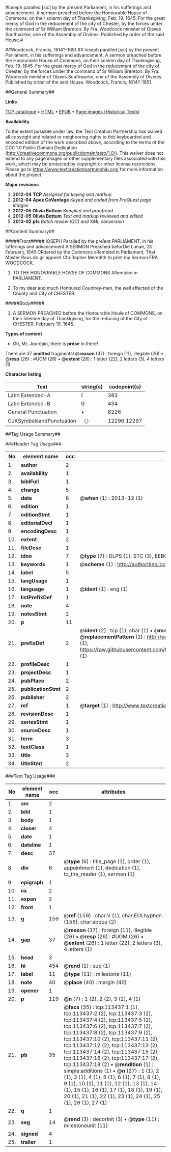 #Ioseph paralled [sic] by the present Parliament, in his sufferings and advancement. A sermon preached before the Honourable House of Commons, on their solemn day of Thanksgiving, Feb. 19. 1645. For the great mercy of God in the reducement of the city of Chester, by the forces under the command of Sr William Brereton. By Fra. Woodcock minister of Olaves Southwarke, one of the Assembly of Divines. Published by order of the said House.#

##Woodcock, Francis, 1614?-1651.##
Ioseph paralled [sic] by the present Parliament, in his sufferings and advancement. A sermon preached before the Honourable House of Commons, on their solemn day of Thanksgiving, Feb. 19. 1645. For the great mercy of God in the reducement of the city of Chester, by the forces under the command of Sr William Brereton. By Fra. Woodcock minister of Olaves Southwarke, one of the Assembly of Divines. Published by order of the said House.
Woodcock, Francis, 1614?-1651.

##General Summary##

**Links**

[TCP catalogue](http://www.ota.ox.ac.uk/tcp/)  • 
[HTML](http://tei.it.ox.ac.uk/tcp/Texts-HTML/free/A96/A96869.html)  • 
[EPUB](http://tei.it.ox.ac.uk/tcp/Texts-EPUB/free/A96/A96869.epub) • 
[Page images (Historical Texts)](https://historicaltexts.jisc.ac.uk/eebo-99861305e)

**Availability**

To the extent possible under law, the Text Creation Partnership has waived all copyright and related or neighboring rights to this keyboarded and encoded edition of the work described above, according to the terms of the CC0 1.0 Public Domain Dedication (http://creativecommons.org/publicdomain/zero/1.0/). This waiver does not extend to any page images or other supplementary files associated with this work, which may be protected by copyright or other license restrictions. Please go to https://www.textcreationpartnership.org/ for more information about the project.

**Major revisions**

1. __2012-04__ __TCP__ *Assigned for keying and markup*
1. __2012-04__ __Apex CoVantage__ *Keyed and coded from ProQuest page images*
1. __2012-05__ __Olivia Bottum__ *Sampled and proofread*
1. __2012-05__ __Olivia Bottum__ *Text and markup reviewed and edited*
1. __2013-02__ __pfs__ *Batch review (QC) and XML conversion*

##Content Summary##

#####Front#####
IOSEPH Paralled by the preſent PARLIAMENT, in his ſufferings and advancement.A SERMON Preached beforDie Lunae, 23 Februarij, 1645.ORdered by the Commons aſſembled in Parliament, That Master Rous do giI appoint Chriſtopher Meredith to print my Sermon.FRA. WOODCOCK.
1. TO THE HONOVRABLE HOVSE OF COMMONS Aſſembled in PARLIAMENT.

1. To my dear and much Honoured Countrey-men, the well affected of the County and City of CHESTER.

#####Body#####

1. A SERMON PREACHED before the Honourable Houſe of COMMONS, on their ſolemne day of Thankſgiving, for the reducing of the City of CHESTER. February 19. 1645.

**Types of content**

  * Oh, Mr. Jourdain, there is **prose** in there!

There are 37 **omitted** fragments! 
 @__reason__ (37) : foreign (11), illegible (26)  •  @__resp__ (26) : #UOM (26)  •  @__extent__ (26) : 1 letter (22), 2 letters (3), 4 letters (1)

**Character listing**


|Text|string(s)|codepoint(s)|
|---|---|---|
|Latin Extended-A|ſ|383|
|Latin Extended-B|Ʋ|434|
|General Punctuation|•|8226|
|CJKSymbolsandPunctuation|〈〉|12296 12297|

##Tag Usage Summary##

###Header Tag Usage###

|No|element name|occ|attributes|
|---|---|---|---|
|1.|__author__|2||
|2.|__availability__|1||
|3.|__biblFull__|1||
|4.|__change__|5||
|5.|__date__|8| @__when__ (1) : 2013-12 (1)|
|6.|__edition__|1||
|7.|__editionStmt__|1||
|8.|__editorialDecl__|1||
|9.|__encodingDesc__|1||
|10.|__extent__|2||
|11.|__fileDesc__|1||
|12.|__idno__|7| @__type__ (7) : DLPS (1), STC (3), EEBO-CITATION (1), PROQUEST (1), VID (1)|
|13.|__keywords__|1| @__scheme__ (1) : http://authorities.loc.gov/ (1)|
|14.|__label__|5||
|15.|__langUsage__|1||
|16.|__language__|1| @__ident__ (1) : eng (1)|
|17.|__listPrefixDef__|1||
|18.|__note__|4||
|19.|__notesStmt__|2||
|20.|__p__|11||
|21.|__prefixDef__|2| @__ident__ (2) : tcp (1), char (1)  •  @__matchPattern__ (2) : ([0-9\-]+):([0-9IVX]+) (1), (.+) (1)  •  @__replacementPattern__ (2) : http://eebo.chadwyck.com/downloadtiff?vid=$1&page=$2 (1), https://raw.githubusercontent.com/textcreationpartnership/Texts/master/tcpchars.xml#$1 (1)|
|22.|__profileDesc__|1||
|23.|__projectDesc__|1||
|24.|__pubPlace__|2||
|25.|__publicationStmt__|2||
|26.|__publisher__|2||
|27.|__ref__|1| @__target__ (1) : http://www.textcreationpartnership.org/docs/. (1)|
|28.|__revisionDesc__|1||
|29.|__seriesStmt__|1||
|30.|__sourceDesc__|1||
|31.|__term__|3||
|32.|__textClass__|1||
|33.|__title__|3||
|34.|__titleStmt__|2||


###Text Tag Usage###

|No|element name|occ|attributes|
|---|---|---|---|
|1.|__am__|2||
|2.|__bibl__|1||
|3.|__body__|1||
|4.|__closer__|4||
|5.|__date__|1||
|6.|__dateline__|1||
|7.|__desc__|37||
|8.|__div__|6| @__type__ (6) : title_page (1), order (1), appointment (1), dedication (1), to_the_reader (1), sermon (1)|
|9.|__epigraph__|1||
|10.|__ex__|2||
|11.|__expan__|2||
|12.|__front__|1||
|13.|__g__|159| @__ref__ (159) : char:V (1), char:EOLhyphen (156), char:abque (2)|
|14.|__gap__|37| @__reason__ (37) : foreign (11), illegible (26)  •  @__resp__ (26) : #UOM (26)  •  @__extent__ (26) : 1 letter (22), 2 letters (3), 4 letters (1)|
|15.|__head__|3||
|16.|__hi__|454| @__rend__ (1) : sup (1)|
|17.|__label__|11| @__type__ (11) : milestone (11)|
|18.|__note__|40| @__place__ (40) : margin (40)|
|19.|__opener__|1||
|20.|__p__|119| @__n__ (7) : 1 (2), 2 (2), 3 (2), 4 (1)|
|21.|__pb__|35| @__facs__ (35) : tcp:113437:1 (1), tcp:113437:2 (2), tcp:113437:3 (2), tcp:113437:4 (2), tcp:113437:5 (2), tcp:113437:6 (2), tcp:113437:7 (2), tcp:113437:8 (2), tcp:113437:9 (2), tcp:113437:10 (2), tcp:113437:11 (2), tcp:113437:12 (2), tcp:113437:13 (2), tcp:113437:14 (2), tcp:113437:15 (2), tcp:113437:16 (2), tcp:113437:17 (2), tcp:113437:18 (2)  •  @__rendition__ (1) : simple:additions (1)  •  @__n__ (27) : 1 (1), 2 (1), 3 (1), 4 (1), 5 (1), 6 (1), 7 (1), 8 (1), 9 (1), 10 (1), 11 (1), 12 (1), 13 (1), 14 (1), 15 (1), 16 (1), 17 (1), 18 (1), 19 (1), 20 (1), 21 (1), 22 (1), 23 (1), 24 (1), 25 (1), 26 (1), 27 (1)|
|22.|__q__|1||
|23.|__seg__|14| @__rend__ (3) : decorInit (3)  •  @__type__ (11) : milestoneunit (11)|
|24.|__signed__|4||
|25.|__trailer__|1||
